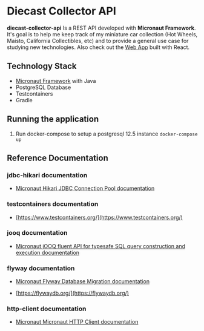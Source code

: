 # Diecast Collector API

**diecast-collector-api** Is a REST API developed with **Micronaut Framework**. It's goal is to help me keep track of my miniature car collection (Hot Wheels, Maisto, California Collectibles, etc) and to provide a general use case for studying new technologies.
Also check out the [Web App](https://github.com/lbbedendo/diecast-collector-app) built with React.  


## Technology Stack
- [Micronaut Framework](https://micronaut.io/) with Java
- PostgreSQL Database
- Testcontainers  
- Gradle

## Running the application
1. Run docker-compose to setup a postgresql 12.5 instance `docker-compose up`

## Reference Documentation

### jdbc-hikari documentation

- [Micronaut Hikari JDBC Connection Pool documentation](https://micronaut-projects.github.io/micronaut-sql/latest/guide/index.html#jdbc)

### testcontainers documentation

- [https://www.testcontainers.org/](https://www.testcontainers.org/)

### jooq documentation

- [Micronaut jOOQ fluent API for typesafe SQL query construction and execution documentation](https://micronaut-projects.github.io/micronaut-sql/latest/guide/index.html#jooq)

### flyway documentation

- [Micronaut Flyway Database Migration documentation](https://micronaut-projects.github.io/micronaut-flyway/latest/guide/index.html)

- [https://flywaydb.org/](https://flywaydb.org/)

### http-client documentation

- [Micronaut Micronaut HTTP Client documentation](https://docs.micronaut.io/latest/guide/index.html#httpClient)

